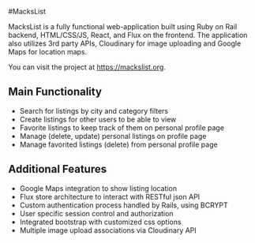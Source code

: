 #MacksList

MacksList is a fully functional web-application built using Ruby on Rail backend,
HTML/CSS/JS, React, and Flux on the frontend. The application also utilizes 3rd
party APIs, Cloudinary for image uploading and Google Maps for location maps.

You can visit the project at https://mackslist.org.

## Main Functionality

- Search for listings by city and category filters
- Create listings for other users to be able to view
- Favorite listings to keep track of them on personal profile page
- Manage (delete, update) personal listings on profile page
- Manage favorited listings (delete) from personal profile page

## Additional Features

- Google Maps integration to show listing location
- Flux store architecture to interact with RESTful json API
- Custom authentication process handled by Rails, using BCRYPT
- User specific session control and authorization
- Integrated bootstrap with customized css options
- Multiple image upload associations via Cloudinary API
